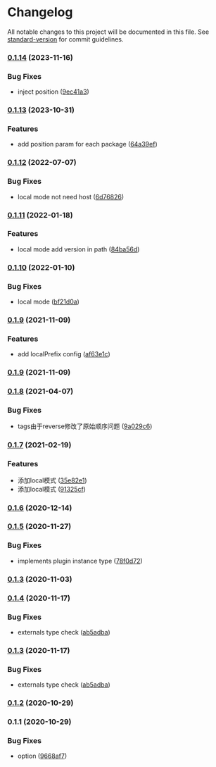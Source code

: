# Changelog

All notable changes to this project will be documented in this file. See [standard-version](https://github.com/conventional-changelog/standard-version) for commit guidelines.

### [0.1.14](https://github.com/superwf/html-webpack-inject-externals-plugin/compare/v0.1.13...v0.1.14) (2023-11-16)


### Bug Fixes

* inject position ([9ec41a3](https://github.com/superwf/html-webpack-inject-externals-plugin/commit/9ec41a39d93f910413215382946d6271d60bb1de))

### [0.1.13](https://github.com/superwf/html-webpack-inject-externals-plugin/compare/v0.1.12...v0.1.13) (2023-10-31)


### Features

* add position param for each package ([64a39ef](https://github.com/superwf/html-webpack-inject-externals-plugin/commit/64a39efd7dffcea8d812b6f1cb3367564133aec9))

### [0.1.12](https://github.com/superwf/html-webpack-inject-externals-plugin/compare/v0.1.11...v0.1.12) (2022-07-07)


### Bug Fixes

* local mode not need host ([6d76826](https://github.com/superwf/html-webpack-inject-externals-plugin/commit/6d7682613a93d4cbb261c26724edd3f5a5310f87))

### [0.1.11](https://github.com/superwf/html-webpack-inject-externals-plugin/compare/v0.1.10...v0.1.11) (2022-01-18)


### Features

* local mode add version in path ([84ba56d](https://github.com/superwf/html-webpack-inject-externals-plugin/commit/84ba56dd5467a84509d1f96d4070b680f2e34a3b))

### [0.1.10](https://github.com/superwf/html-webpack-inject-externals-plugin/compare/v0.1.9...v0.1.10) (2022-01-10)


### Bug Fixes

* local mode ([bf21d0a](https://github.com/superwf/html-webpack-inject-externals-plugin/commit/bf21d0a9fbc02d9004f0ac4e5c21fa34fc9bf8fd))

### [0.1.9](https://github.com/superwf/html-webpack-inject-externals-plugin/compare/v0.1.8...v0.1.9) (2021-11-09)


### Features

* add localPrefix config ([af63e1c](https://github.com/superwf/html-webpack-inject-externals-plugin/commit/af63e1c7442dbd9df05abb05a708c4614defabc2))

### [0.1.9](https://github.com/superwf/html-webpack-inject-externals-plugin/compare/v0.1.8...v0.1.9) (2021-11-09)

### [0.1.8](https://github.com/superwf/html-webpack-inject-externals-plugin/compare/v0.1.7...v0.1.8) (2021-04-07)


### Bug Fixes

* tags由于reverse修改了原始顺序问题 ([9a029c6](https://github.com/superwf/html-webpack-inject-externals-plugin/commit/9a029c6c485b6f08a1739034e2b2fba1a7d55190))

### [0.1.7](https://github.com/superwf/html-webpack-inject-externals-plugin/compare/v0.1.6...v0.1.7) (2021-02-19)


### Features

* 添加local模式 ([35e82e1](https://github.com/superwf/html-webpack-inject-externals-plugin/commit/35e82e180d796b60352f2940b9e114ad44b45adb))
* 添加local模式 ([91325cf](https://github.com/superwf/html-webpack-inject-externals-plugin/commit/91325cfcb15209712d3b11ef4c0345f7a9ce19e5))

### [0.1.6](https://github.com/superwf/html-webpack-inject-externals-plugin/compare/v0.1.5...v0.1.6) (2020-12-14)

### [0.1.5](https://github.com/superwf/html-webpack-inject-externals-plugin/compare/v0.1.4...v0.1.5) (2020-11-27)


### Bug Fixes

* implements plugin instance type ([78f0d72](https://github.com/superwf/html-webpack-inject-externals-plugin/commit/78f0d72c3fdd3e7962289953658aac75b572a9ad))

### [0.1.3](https://github.com/superwf/html-webpack-inject-externals-plugin/compare/v0.1.2...v0.1.3) (2020-11-03)

### [0.1.4](https://github.com/superwf/html-webpack-inject-externals-plugin/compare/v0.1.2...v0.1.4) (2020-11-17)


### Bug Fixes

* externals type check ([ab5adba](https://github.com/superwf/html-webpack-inject-externals-plugin/commit/ab5adba11b11c8105d5c4176079c6e9d6db40200))

### [0.1.3](https://github.com/superwf/html-webpack-inject-externals-plugin/compare/v0.1.2...v0.1.3) (2020-11-17)


### Bug Fixes

* externals type check ([ab5adba](https://github.com/superwf/html-webpack-inject-externals-plugin/commit/ab5adba11b11c8105d5c4176079c6e9d6db40200))

### [0.1.2](https://github.com/superwf/html-webpack-inject-externals-plugin/compare/v0.1.1...v0.1.2) (2020-10-29)

### 0.1.1 (2020-10-29)


### Bug Fixes

* option ([9668af7](https://github.com/superwf/html-webpack-inject-externals-plugin/commit/9668af75d5dd729a9b09c0aeb299d9f03672d97b))
